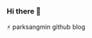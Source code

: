 ### Hi there 👋
⚡ parksangmin github blog

<!--
**p-wtt/p-wtt** is a ✨ _special_ ✨ repository because its `README.md` (this file) appears on your GitHub profile

Here are some ideas to get you started:

- 🔭 I’m currently working on ...
- 🌱 I’m currently learning ...
- 👯 I’m looking to collaborate on ...
- 🤔 I’m looking for help with ...
- 💬 Ask me about ...
- 📫 How to reach me: ...
- 😄 Pronouns: ...
- ⚡ Fun fact: ...
-->
<!--
잔디색
mon / tue / wed / thu / fri / sat / sun
-->

<!--
2021. 03. 01 1commit
2021. 03. 02 1commit
2021. 03. 03 1commit
2021. 03. 04 1commit
2021. 03. 05 1commit
2021. 03. 06 1commit
2021. 03. 07 1commit
2021. 03. 08 1commit
2021. 03. 09 1commit
2021. 03. 10 1commit
2021. 03. 11 1commit
2021. 03. 12 1commit
2021. 03. 13 1commit
2021. 03. 14 1commit
2021. 03. 15 1commit  
2021. 03. 16 1commit
2021. 03. 18 1commit
2021. 03. 19 1commit
2021. 03. 20 1commit
2021. 03. 21 1commit
2021. 03. 22 1commit
2021. 03. 23 1commit
2021. 03. 24 1commit
2021. 03. 25 1commit
2021. 03. 26 1commit
2021. 03. 27 1commit
2021. 03. 28 1commit
2021. 03. 29 1commit
-->
